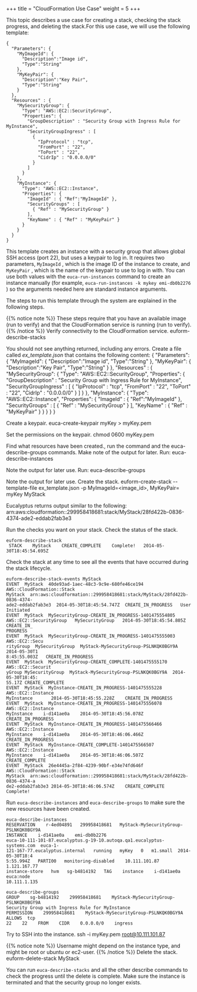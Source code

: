 +++
title = "CloudFormation Use Case"
weight = 5
+++

This topic describes a use case for creating a stack, checking the stack progress, and deleting the stack.For this use case, we will use the following template: 


    {
      "Parameters": {
        "MyImageId": {
          "Description":"Image id",
          "Type":"String"
        },
        "MyKeyPair": {
          "Description":"Key Pair",
          "Type":"String"
        }
      },
      "Resources" : {
        "MySecurityGroup": {
          "Type": "AWS::EC2::SecurityGroup",
          "Properties": {
            "GroupDescription" : "Security Group with Ingress Rule for MyInstance",
            "SecurityGroupIngress" : [
              {
                "IpProtocol" : "tcp",
                "FromPort" : "22",
                "ToPort" : "22",
                "CidrIp" : "0.0.0.0/0"
              }
            ]
          }
        },
        "MyInstance": {
          "Type": "AWS::EC2::Instance",
          "Properties": {
            "ImageId" : { "Ref":"MyImageId" },
            "SecurityGroups" : [ 
              { "Ref" : "MySecurityGroup" } 
            ],
            "KeyName" : { "Ref" : "MyKeyPair" }
          }
        }
      }
    }

This template creates an instance with a security group that allows global SSH access (port 22), but uses a keypair to log in. It requires two parameters, `MyImageId` , which is the image ID of the instance to create, and `MyKeyPair` , which is the name of the keypair to use to log in with. You can use both values with the `euca-run-instances` command to create an instance manually (for example, `euca-run-instances -k mykey emi-db0b2276` ) so the arguments needed here are standard instance arguments. 

The steps to run this template through the system are explained in the following steps. 


{{% notice note %}}
These steps require that you have an available image (run to verify) and that the CloudFormation service is running (run to verify). 
{{% /notice %}}
Verify connectivity to the CloudFormation service. 
    euform-describe-stacks

You should not see anything returned, including any errors. Create a file called *ex_template.json* that contains the following content: 
    {
      "Parameters": {
        "MyImageId": {
          "Description":"Image id",
          "Type":"String"
        },
        "MyKeyPair": {
          "Description":"Key Pair",
          "Type":"String"
        }
      },
      "Resources" : {
        "MySecurityGroup": {
          "Type": "AWS::EC2::SecurityGroup",
          "Properties": {
            "GroupDescription" : "Security Group with Ingress Rule for MyInstance",
            "SecurityGroupIngress" : [
              {
                "IpProtocol" : "tcp",
                "FromPort" : "22",
                "ToPort" : "22",
                "CidrIp" : "0.0.0.0/0"
              }
            ]
          }
        },
        "MyInstance": {
          "Type": "AWS::EC2::Instance",
          "Properties": {
            "ImageId" : { "Ref":"MyImageId" },
            "SecurityGroups" : [ 
              { "Ref" : "MySecurityGroup" } 
            ],
            "KeyName" : { "Ref" : "MyKeyPair" }
          }
        }
      }
    }

Create a keypair. 
    euca-create-keypair myKey > myKey.pem

Set the permissions on the keypair. 
    chmod 0600 myKey.pem

Find what resources have been created., run the command and the euca-describe-groups commands. Make note of the output for later. Run: 
    euca-describe-instances

Note the output for later use. Run: 
    euca-describe-groups

Note the output for later use. Create the stack. 
    euform-create-stack --template-file ex_template.json -p  MyImageId=<image_id>, MyKeyPair=
     myKey MyStack

Eucalyptus returns output similar to the following: 
    arn:aws:cloudformation::299958418681:stack/MyStack/28fd422b-0836-4374-ade2-eddab2fab3e3

Run the checks you want on your stack. Check the status of the stack. 


    euform-describe-stack
     STACK    MyStack    CREATE_COMPLETE    Complete!   2014-05-30T18:45:54.695Z

Check the stack at any time to see all the events that have occurred during the stack lifecycle. 


    euform-describe-stack-events MyStack
    EVENT  MyStack  40de93ad-1aec-48c3-9c9e-680fe46ce194  AWS::CloudFormation::Stack  
    MyStack  arn:aws:cloudformation::299958418681:stack/MyStack/28fd422b-0836-4374-
    ade2-eddab2fab3e3  2014-05-30T18:45:54.747Z  CREATE_IN_PROGRESS   User Initiated
    EVENT  MyStack  MySecurityGroup-CREATE_IN_PROGRESS-1401475554805   
    AWS::EC2::SecurityGroup   MySecurityGroup   2014-05-30T18:45:54.805Z  CREATE_IN_
    PROGRESS    
    EVENT  MyStack  MySecurityGroup-CREATE_IN_PROGRESS-1401475555003  AWS::EC2::Secu
    rityGroup  MySecurityGroup  MyStack-MySecurityGroup-PSLNKQK0BGY9A   2014-05-30T1
    8:45:55.003Z   CREATE_IN_PROGRESS    
    EVENT  MyStack  MySecurityGroup-CREATE_COMPLETE-1401475555170  AWS::EC2::Securit
    yGroup MySecurityGroup  MyStack-MySecurityGroup-PSLNKQK0BGY9A  2014-05-30T18:45:
    55.17Z CREATE_COMPLETE 
    EVENT  MyStack  MyInstance-CREATE_IN_PROGRESS-1401475555228   AWS::EC2::Instance
    MyInstance   	 2014-05-30T18:45:55.228Z    CREATE_IN_PROGRESS    
    EVENT  MyStack  MyInstance-CREATE_IN_PROGRESS-1401475556078   AWS::EC2::Instance
    MyInstance    i-d141ae0a    2014-05-30T18:45:56.078Z    CREATE_IN_PROGRESS    
    EVENT  MyStack  MyInstance-CREATE_IN_PROGRESS-1401475566466   AWS::EC2::Instance
    MyInstance    i-d141ae0a    2014-05-30T18:46:06.466Z    CREATE_IN_PROGRESS    
    EVENT  MyStack  MyInstance-CREATE_COMPLETE-1401475566507      AWS::EC2::Instance 
    MyInstance    i-d141ae0a    2014-05-30T18:46:06.507Z    CREATE_COMPLETE    
    EVENT  MyStack  26e4445a-2f84-4239-90bf-e34e74fd646f  AWS::CloudFormation::Stack
    MyStack  arn:aws:cloudformation::299958418681:stack/MyStack/28fd422b-0836-4374-a
    de2-eddab2fab3e3 2014-05-30T18:46:06.574Z    CREATE_COMPLETE    Complete!

Run `euca-describe-instances` and `euca-describe-groups` to make sure the new resources have been created. 


    euca-describe-instances
    RESERVATION    r-4ed04891   299958418681   MyStack-MySecurityGroup-PSLNKQK0BGY9A
    INSTANCE    i-d141ae0a    emi-db0b2276   
    euca-10-111-101-87.eucalyptus.g-19-10.autoqa.qa1.eucalyptus-systems.com  euca-1-
    121-167-77.eucalyptus.internal   running   myKey   0   m1.small  2014-05-30T18:4
    5:55.994Z   PARTI00   monitoring-disabled    10.111.101.87    1.121.167.77  
    instance-store   hvm   sg-b4814192   TAG    instance    i-d141ae0a    euca:node 
    10.111.1.135
    
    euca-describe-groups
    GROUP    sg-b4814192    299958418681    MyStack-MySecurityGroup-PSLNKQK0BGY9A   
    Security Group with Ingress Rule for MyInstance    
    PERMISSION    299958418681    MyStack-MySecurityGroup-PSLNKQK0BGY9A  ALLOWS  tcp
    22    22    FROM    CIDR    0.0.0.0/0    ingress

Try to SSH into the instance. 
    ssh -i myKey.pem root@10.111.101.87


{{% notice note %}}
Username might depend on the instance type, and might be root or ubuntu or ec2-user. 
{{% /notice %}}
Delete the stack. 
    euform-delete-stack MyStack

You can run `euca-describe-stacks` and all the other describe commands to check the progress until the delete is complete. Make sure the instance is terminated and that the security group no longer exists. 

